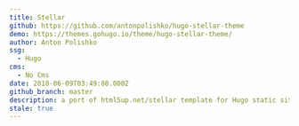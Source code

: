 ```yaml
---
title: Stellar
github: https://github.com/antonpolishko/hugo-stellar-theme
demo: https://themes.gohugo.io/theme/hugo-stellar-theme/
author: Anton Polishko
ssg:
  - Hugo
cms:
  - No Cms
date: 2018-06-09T03:49:08.000Z
github_branch: master
description: a port of html5up.net/stellar template for Hugo static site generator
stale: true
---
```

